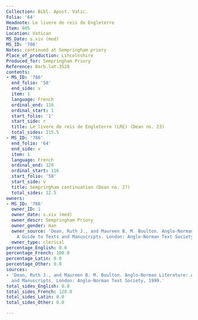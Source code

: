 ```yaml
---
Collection: Bibl. Apost. Vatic.
Folia: '64'
Headnote: Le livere de reis de Engleterre
Item: 805
Location: Vatican
MS_Date: s.xiv (med)
MS_ID: '786'
Notes: continued at Sempringham priory
Place_of_production: Lincolnshire
Produced_for: Sempringham Priory
Reference: Barb.lat.3528
contents:
- MS_ID: '786'
  end_folio: '58'
  end_side: v
  item: 1
  language: French
  ordinal_end: 116
  ordinal_start: 1
  start_folio: '1'
  start_side: r
  title: Le livere de reis de Engleterre (LRE) (Dean no. 23)
  total_sides: 115.5
- MS_ID: '786'
  end_folio: '64'
  end_side: v
  item: 1
  language: French
  ordinal_end: 128
  ordinal_start: 116
  start_folio: '58'
  start_side: v
  title: Sempringham continuation (Dean no. 27)
  total_sides: 12.5
owners:
- MS_ID: '786'
  owner_ID: 1
  owner_date: s.xiv (med)
  owner_descr: Sempringham Priory
  owner_gender: man
  owner_source: 'Dean, Ruth J., and Maureen B. M. Boulton. Anglo-Norman Literature:
    A Guide to Texts and Manuscripts. London: Anglo-Norman Text Society, 1999 '
  owner_type: clerical
percentage_English: 0.0
percentage_French: 100.0
percentage_Latin: 0.0
percentage_Other: 0.0
sources:
- 'Dean, Ruth J., and Maureen B. M. Boulton. Anglo-Norman Literature: A Guide to Texts
  and Manuscripts. London: Anglo-Norman Text Society, 1999.'
total_sides_English: 0.0
total_sides_French: 128.0
total_sides_Latin: 0.0
total_sides_Other: 0.0

---
```

